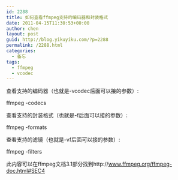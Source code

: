 ```yaml
---
id: 2288
title: 如何查看ffmpeg支持的编码器和封装格式
date: 2011-04-15T11:30:53+00:00
author: chen
layout: post
guid: http://blog.yikuyiku.com/?p=2288
permalink: /2288.html
categories:
  - 备忘
tags:
  - ffmpeg
  - vcodec
---
```

查看支持的编码器（也就是-vcodec后面可以接的参数）:
  
ffmpeg -codecs

查看支持的封装格式（也就是-f后面可以接的参数）:
  
ffmpeg -formats

查看支持的滤镜（也就是-vf后面可以接的参数）:
  
ffmpeg -filters

此内容可以在ffmpeg文档3.1部分找到http://www.ffmpeg.org/ffmpeg-doc.html#SEC4